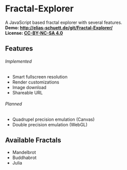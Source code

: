 Fractal-Explorer
================

A JavaScript based fractal explorer with several features.  
**Demo: http://elias-schuett.de/git/Fractal-Explorer/**  
**License: [CC-BY-NC-SA 4.0](https://creativecommons.org/licenses/by-nc-sa/4.0/)**

## Features  

###### Implemented

* Smart fullscreen resolution
* Render customizations
* Image download
* Shareable URL

###### Planned

* Quadrupel precision emulation (Canvas)
* Double precision emulation (WebGL)

## Available Fractals

* Mandelbrot
* Buddhabrot
* Julia
